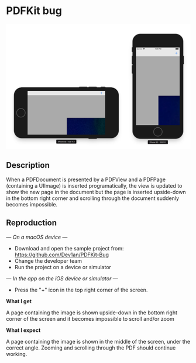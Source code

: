 #  PDFKit bug

![screenshot](screenshot.png)

## Description
When a PDFDocument is presented by a PDFView and a PDFPage (containing a UIImage) is inserted programatically, the view is updated to show the new page in the document but the page is inserted upside-down in the bottom right corner and scrolling through the document suddenly becomes impossible.

## Reproduction
*— On a macOS device —*
- Download and open the sample project from: https://github.com/Dev1an/PDFKit-Bug
- Change the developer team
- Run the project on a device or simulator

*— In the app on the iOS device or simulator —*
- Press the "+" icon in the top right corner of the screen.


**What I get**

A page containing the image is shown upside-down in the bottom right corner of the screen and it becomes impossible to scroll and/or zoom

**What I expect**

A page containing the image is shown in the middle of the screen, under the correct angle. Zooming and scrolling through the PDF should continue working.